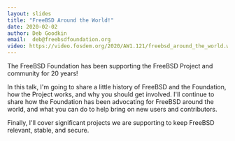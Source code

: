 ```yaml
---
layout: slides
title: "FreeBSD Around the World!"
date: 2020-02-02
author: Deb Goodkin
email:  deb@freebsdfoundation.org
video: https://video.fosdem.org/2020/AW1.121/freebsd_around_the_world.webm
---
```

The FreeBSD Foundation has been supporting the FreeBSD Project and community for 20 years!

In this talk, I'm going to share a little history of FreeBSD and the Foundation,
how the Project works, and why you should get involved. I'll continue to share
how the Foundation has been advocating for FreeBSD around the world, and what you
can do to help bring on new users and contributors.

Finally, I'll cover significant projects we are supporting to keep FreeBSD relevant, stable, and secure.
